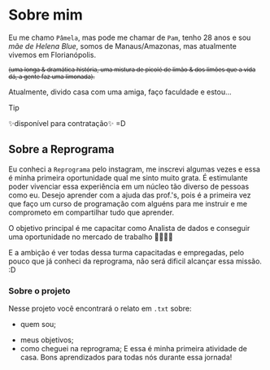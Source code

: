 # Sobre mim
Eu me chamo `Pâmela`, mas pode me chamar de `Pam`, tenho 28 anos e sou *mãe de Helena Blue*, somos de Manaus/Amazonas, mas atualmente vivemos em Florianópolis.

<sub>~~(uma longa & dramática história, uma mistura de picolé de limão & dos limões que a vida dá, a gente faz uma limonada).~~</sub>

Atualmente, divido casa com uma amiga, faço faculdade e estou...
>[!TIP]
>✨disponível para contratação✨ =D

## Sobre a Reprograma
Eu conheci a `Reprograma` pelo instagram, me inscrevi algumas vezes e essa é minha primeira oportunidade qual me sinto muito grata. É estimulante poder vivenciar essa experiência em um núcleo tão diverso de pessoas como eu. Desejo aprender com a ajuda das prof.'s, pois é a primeira vez que faço um curso de programação com alguéns para me instruir e me comprometo em compartilhar tudo que aprender.

O objetivo principal é me capacitar como Analista de dados e conseguir uma oportunidade no mercado de trabalho 👩🏻‍💻✨

E a ambição é ver todas dessa turma capacitadas e empregadas, pelo pouco que já conheci da reprograma, não será dificil alcançar essa missão. :D

### Sobre o projeto
Nesse projeto você encontrará o relato em `.txt` sobre:
- quem sou;
* meus objetivos;
* como cheguei na reprograma;
E essa é minha primeira atividade de casa. Bons aprendizados para todas nós durante essa jornada!



